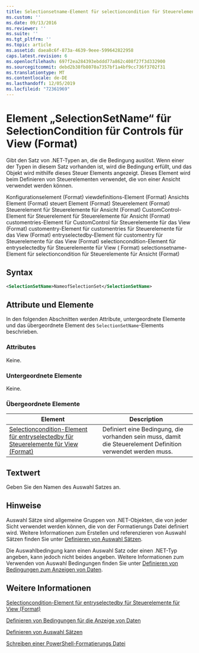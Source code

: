 ```yaml
---
title: Selectionsetname-Element für selectioncondition für Steuerelemente für Ansicht (Format) | Microsoft-Dokumentation
ms.custom: ''
ms.date: 09/13/2016
ms.reviewer: ''
ms.suite: ''
ms.tgt_pltfrm: ''
ms.topic: article
ms.assetid: daea8c6f-873a-4639-9eee-599642822958
caps.latest.revision: 6
ms.openlocfilehash: 697f2ea284393ebddd77a862c408f27f3d332900
ms.sourcegitcommit: debd2b38fb8070a7357bf1a4bf9cc736f3702f31
ms.translationtype: MT
ms.contentlocale: de-DE
ms.lasthandoff: 12/05/2019
ms.locfileid: "72361969"
---
```

# <a name="selectionsetname-element-for-selectioncondition-for-controls-for-view-format"></a>Element „SelectionSetName“ für SelectionCondition für Controls für View (Format)

Gibt den Satz von .NET-Typen an, die die Bedingung auslöst. Wenn einer der Typen in diesem Satz vorhanden ist, wird die Bedingung erfüllt, und das Objekt wird mithilfe dieses Steuer Elements angezeigt. Dieses Element wird beim Definieren von Steuerelementen verwendet, die von einer Ansicht verwendet werden können.

Konfigurationselement (Format) viewdefinitions-Element (Format) Ansichts Element (Format) steuert Element (Format) Steuerelement (Format) Steuerelement für Steuerelemente für Ansicht (Format) CustomControl-Element für Steuerelement für Steuerelemente für Ansicht (Format) customentries-Element für CustomControl für Steuerelemente für das View (Format) customentry-Element für customentries für Steuerelemente für das View (Format) entryselectedby-Element für customentry für Steuerelemente für das View (Format) selectioncondition-Element für entryselectedby für Steuerelemente für View ( Format) selectionsetname-Element für selectioncondition für Steuerelemente für Ansicht (Format)

## <a name="syntax"></a>Syntax

```xml
<SelectionSetName>NameofSelectionSet</SelectionSetName>
```

## <a name="attributes-and-elements"></a>Attribute und Elemente

In den folgenden Abschnitten werden Attribute, untergeordnete Elemente und das übergeordnete Element des `SelectionSetName`-Elements beschrieben.

### <a name="attributes"></a>Attributes

Keine.

### <a name="child-elements"></a>Untergeordnete Elemente

Keine.

### <a name="parent-elements"></a>Übergeordnete Elemente

|Element|Description|
|-------------|-----------------|
|[Selectioncondition-Element für entryselectedby für Steuerelemente für View (Format)](./selectioncondition-element-for-entryselectedby-for-controls-for-view-format.md)|Definiert eine Bedingung, die vorhanden sein muss, damit die Steuerelement Definition verwendet werden muss.|

## <a name="text-value"></a>Textwert

Geben Sie den Namen des Auswahl Satzes an.

## <a name="remarks"></a>Hinweise

Auswahl Sätze sind allgemeine Gruppen von .NET-Objekten, die von jeder Sicht verwendet werden können, die von der Formatierungs Datei definiert wird. Weitere Informationen zum Erstellen und referenzieren von Auswahl Sätzen finden Sie unter [Definieren von Auswahl Sätzen](./defining-selection-sets.md).

Die Auswahlbedingung kann einen Auswahl Satz oder einen .NET-Typ angeben, kann jedoch nicht beides angeben. Weitere Informationen zum Verwenden von Auswahl Bedingungen finden Sie unter [Definieren von Bedingungen zum Anzeigen von Daten](./defining-conditions-for-displaying-data.md).

## <a name="see-also"></a>Weitere Informationen

[Selectioncondition-Element für entryselectedby für Steuerelemente für View (Format)](./selectioncondition-element-for-entryselectedby-for-controls-for-view-format.md)

[Definieren von Bedingungen für die Anzeige von Daten](./defining-conditions-for-displaying-data.md)

[Definieren von Auswahl Sätzen](./defining-selection-sets.md)

[Schreiben einer PowerShell-Formatierungs Datei](./writing-a-powershell-formatting-file.md)
